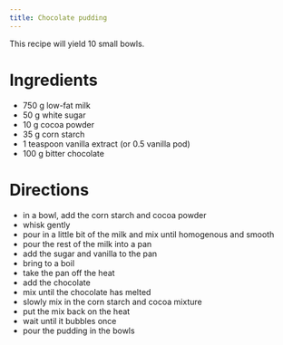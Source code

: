 ```yaml
---
title: Chocolate pudding
---
```


This recipe will yield 10 small bowls.

# Ingredients

- 750 g low-fat milk
- 50 g white sugar
- 10 g cocoa powder
- 35 g corn starch
- 1 teaspoon vanilla extract (or 0.5 vanilla pod)
- 100 g bitter chocolate

# Directions

- in a bowl, add the corn starch and cocoa powder
- whisk gently
- pour in a little bit of the milk and mix until homogenous and smooth
- pour the rest of the milk into a pan
- add the sugar and vanilla to the pan
- bring to a boil
- take the pan off the heat
- add the chocolate
- mix until the chocolate has melted
- slowly mix in the corn starch and cocoa mixture
- put the mix back on the heat
- wait until it bubbles once
- pour the pudding in the bowls
